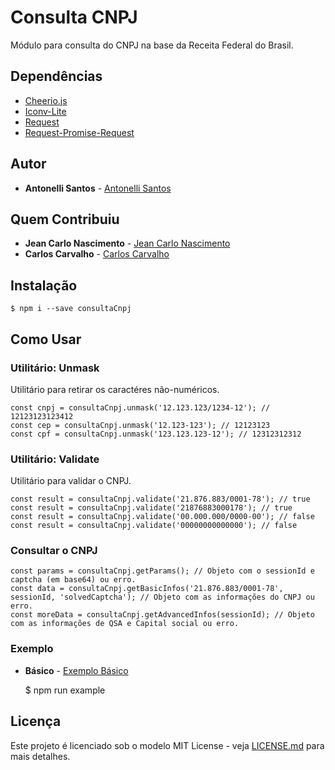 # Consulta CNPJ

Módulo para consulta do CNPJ na base da Receita Federal do Brasil.

## Dependências

* [Cheerio.js](https://cheerio.js.org/)
* [Iconv-Lite](https://github.com/ashtuchkin/iconv-lite)
* [Request](https://github.com/request/request)
* [Request-Promise-Request](https://github.com/request/request-promise-native)

## Autor

* **Antonelli Santos** - [Antonelli Santos](https://github.com/antonellisantos)

## Quem Contribuiu

* **Jean Carlo Nascimento** - [Jean Carlo Nascimento](https://github.com/suissa)
* **Carlos Carvalho** - [Carlos Carvalho](https://github.com/josecarlosweb)

## Instalação
    $ npm i --save consultaCnpj

## Como Usar

### Utilitário: Unmask

Utilitário para retirar os caractéres não-numéricos.

    const cnpj = consultaCnpj.unmask('12.123.123/1234-12'); // 12123123123412
    const cep = consultaCnpj.unmask('12.123-123'); // 12123123
    const cpf = consultaCnpj.unmask('123.123.123-12'); // 12312312312

### Utilitário: Validate

Utilitário para validar o CNPJ.

    const result = consultaCnpj.validate('21.876.883/0001-78'); // true
    const result = consultaCnpj.validate('21876883000178'); // true
    const result = consultaCnpj.validate('00.000.000/0000-00'); // false
    const result = consultaCnpj.validate('00000000000000'); // false

### Consultar o CNPJ

    const params = consultaCnpj.getParams(); // Objeto com o sessionId e captcha (em base64) ou erro.
    const data = consultaCnpj.getBasicInfos('21.876.883/0001-78', sessionId, 'solvedCaptcha'); // Objeto com as informações do CNPJ ou erro.
    const moreData = consultaCnpj.getAdvancedInfos(sessionId); // Objeto com as informações de QSA e Capital social ou erro.

### Exemplo

* **Básico** - [Exemplo Básico](https://github.com/antonellisantos/consultaCnpj/tree/master/example)

    $ npm run example

## Licença

Este projeto é licenciado sob o modelo MIT License - veja [LICENSE.md](LICENSE.md) para mais detalhes.

